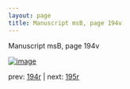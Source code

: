 ```yaml
---
layout: page
title: Manuscript msB, page 194v
---
```


Manuscript msB, page 194v

[![image](http://www.homermultitext.org/iipsrv?OBJ=IIP,1.0&FIF=/project/homer/pyramidal/deepzoom/hmt/vbbifolio/pending/vb_194v_195r.tif&WID=100&CVT=JPEG)](http://www.homermultitext.org/ict2/?urn=urn:cite2:hmt:vbbifolio.pending:vb_194v_195r)

prev:  [194r](../194r) | next:  [195r](../195r)

